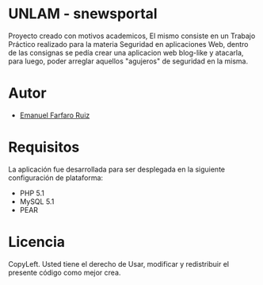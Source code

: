 UNLAM - snewsportal
=================

Proyecto creado con motivos academicos, El mismo consiste en un Trabajo Práctico realizado para la materia Seguridad en aplicaciones Web, dentro de las consignas se pedía crear una aplicacion web blog-like y atacarla, para luego, poder arreglar aquellos "agujeros" de seguridad en la misma.

Autor
=======

* [Emanuel Farfaro Ruiz](mailto:manufarfaro@gmail.com)

Requisitos
==========

La aplicación fue desarrollada para ser desplegada en la siguiente configuración de plataforma:

- PHP 5.1
- MySQL 5.1
- PEAR

Licencia
========
CopyLeft. Usted tiene el derecho de Usar, modificar y redistribuir el presente código como mejor crea.
